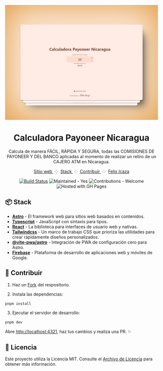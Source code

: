 <div align="center">
  <a href="https://payoneer-calculator.web.app/" target="_blank">
    <img src="./assets/payoneer-calculator-screenshot.png">
  </a>
  <h1>Calculadora Payoneer Nicaragua</h1>
  <p>Calcula de manera FÁCIL, RÁPIDA Y SEGURA, todas las COMISIONES DE PAYONEER Y DEL BANCO aplicadas al momento de realizar un retiro de un CAJERO ATM en Nicaragua.</p>
</div>

<div align="center">
  <a href="https://payoneer-calculator.web.app/" target="_blank">
    Sitio web
  </a>
  <span>&nbsp;⁘&nbsp;</span>
  <a href="https://github.com/felixicaza/payoneer-calculator?tab=readme-ov-file#-stack">
    Stack
  </a>
  <span>&nbsp;⁘&nbsp;</span>
  <a href="https://github.com/felixicaza/payoneer-calculator?tab=readme-ov-file#-contribuir">
    Contribuir
  </a>
  <span>&nbsp;⁘&nbsp;</span>
  <a href="https://felixicaza.com" target="_blank">
    Felix Icaza
  </a>
</div>

</p>

<div align="center">

[![Build Status](https://img.shields.io/endpoint.svg?url=https%3A%2F%2Factions-badge.atrox.dev%2Ffelixicaza%2Fpayoneer-calculator%2Fbadge%3Fref%3Dmain&style=flat)](https://actions-badge.atrox.dev/felixicaza/payoneer-calculator/goto?ref=main)
![Maintained - Yes](https://img.shields.io/badge/maintained-yes-blue)
![Contributions - Welcome](https://img.shields.io/badge/contributions-welcome-blue)
![Hosted with GH Pages](https://img.shields.io/badge/Hosted_with-Firebase-blue?logo=github&logoColor=white)

</div>

## 📦 Stack

- [**Astro**](https://astro.build/) - El framework web para sitios web basados en contenidos.
- [**Typescript**](https://www.typescriptlang.org/) - JavaScript con sintaxis para tipos.
- [**React**](https://react.dev/) - La biblioteca para interfaces de usuario web y nativas.
- [**Tailwindcss**](https://tailwindcss.com/) - Un marco de trabajo CSS que prioriza las utilidades para crear rápidamente diseños personalizados.
- [**@vite-pwa/astro**](https://tailwindcss.com/) - Integración de PWA de configuración cero para Astro.
- [**Firebase**](https://firebase.google.com/?hl=es) - Plataforma de desarrollo de aplicaciones web y móviles de Google.

## 🚀 Contribuir

1. Haz un [Fork](https://github.com/felixicaza/payoneer-calculator/fork) del respositorio.

2. Instala las dependencias:

```bash
pnpm install
```

3. Ejecutar el servidor de desarrollo:

```bash
pnpm dev
```

Abre [http://localhost:4321](http://localhost:4321), haz tus cambios y realiza una PR. ✨

## 📄 Licencia

Este proyecto utiliza la Licencia MIT. Consulte el [Archivo de Licencia](LICENSE) para obtener más información.
